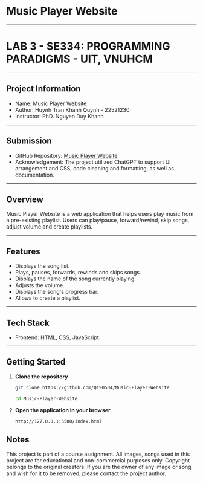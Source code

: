 # Music Player Website

---

# LAB 3 - SE334: PROGRAMMING PARADIGMS - UIT, VNUHCM

---

## Project Information

* Name: Music Player Website
* Author: Huynh Tran Khanh Quynh - 22521230
* Instructor: PhD. Nguyen Duy Khanh

---

## Submission

* GitHub Repository: [Music Player Website](https://github.com/Q190504/Music-Player-Website)
* Acknowledgement: The project utilized ChatGPT to support UI arrangement and CSS, code cleaning and formatting, as well as documentation.

---

## Overview

Music Player Website is a web application that helps users play music from a pre-existing playlist. Users can play/pause, forward/rewind, skip songs, adjust volume and create playlists.

---

## Features

* Displays the song list.
* Plays, pauses, forwards, rewinds and skips songs.
* Displays the name of the song currently playing.
* Adjusts the volume.
* Displays the song's progress bar.
* Allows to create a playlist.

---

## Tech Stack

* Frontend: HTML, CSS, JavaScript.

---

## Getting Started

1. **Clone the repository**
    ```bash
    git clone https://github.com/Q190504/Music-Player-Website

    cd Music-Player-Website
    ```

4. **Open the application in your browser**
   ```
   http://127.0.0.1:5500/index.html
   ```

## Notes

This project is part of a course assignment. All images, songs used in this project are for educational and non-commercial purposes only. Copyright belongs to the original creators. If you are the owner of any image or song and wish for it to be removed, please contact the project author.
